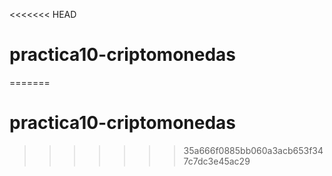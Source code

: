<<<<<<< HEAD
# practica10-criptomonedas
=======
# practica10-criptomonedas
>>>>>>> 35a666f0885bb060a3acb653f347c7dc3e45ac29
